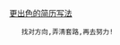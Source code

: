    [更出色的简历写法](https://www.ruanyifeng.com/blog/2020/01/technical-resume.html)
```
   找对方向,弄清套路,再去努力!
```
